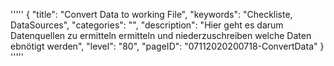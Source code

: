 '''''
{
"title": "Convert Data to working File",
"keywords": "Checkliste, DataSources",
"categories": "",
"description": "Hier geht es darum Datenquellen zu ermitteln  ermitteln und niederzuschreiben welche Daten ebnötigt werden",
"level": "80",
"pageID": "07112020200718-ConvertData"
}
'''''